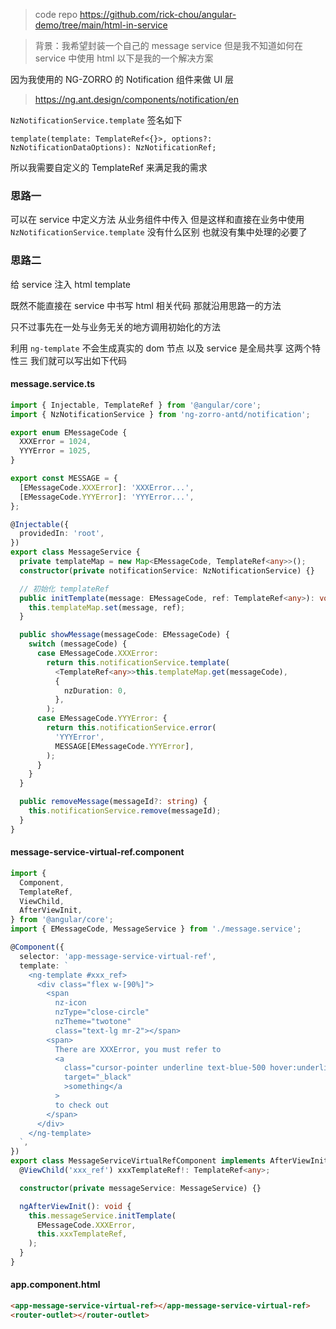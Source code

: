 > code repo https://github.com/rick-chou/angular-demo/tree/main/html-in-service

> 背景：我希望封装一个自己的 message service 但是我不知道如何在 service 中使用 html 以下是我的一个解决方案

因为我使用的 NG-ZORRO 的 Notification 组件来做 UI 层

> https://ng.ant.design/components/notification/en

`NzNotificationService.template` 签名如下

```
template(template: TemplateRef<{}>, options?: NzNotificationDataOptions): NzNotificationRef;
```

所以我需要自定义的 TemplateRef 来满足我的需求

### 思路一

可以在 service 中定义方法 从业务组件中传入 但是这样和直接在业务中使用 `NzNotificationService.template` 没有什么区别 也就没有集中处理的必要了

### 思路二

给 service 注入 html template

既然不能直接在 service 中书写 html 相关代码 那就沿用思路一的方法

只不过事先在一处与业务无关的地方调用初始化的方法

利用 `ng-template` 不会生成真实的 dom 节点 以及 service 是全局共享 这两个特性三 我们就可以写出如下代码

#### message.service.ts

```ts
import { Injectable, TemplateRef } from '@angular/core';
import { NzNotificationService } from 'ng-zorro-antd/notification';

export enum EMessageCode {
  XXXError = 1024,
  YYYError = 1025,
}

export const MESSAGE = {
  [EMessageCode.XXXError]: 'XXXError...',
  [EMessageCode.YYYError]: 'YYYError...',
};

@Injectable({
  providedIn: 'root',
})
export class MessageService {
  private templateMap = new Map<EMessageCode, TemplateRef<any>>();
  constructor(private notificationService: NzNotificationService) {}

  // 初始化 templateRef
  public initTemplate(message: EMessageCode, ref: TemplateRef<any>): void {
    this.templateMap.set(message, ref);
  }

  public showMessage(messageCode: EMessageCode) {
    switch (messageCode) {
      case EMessageCode.XXXError:
        return this.notificationService.template(
          <TemplateRef<any>>this.templateMap.get(messageCode),
          {
            nzDuration: 0,
          },
        );
      case EMessageCode.YYYError: {
        return this.notificationService.error(
          'YYYError',
          MESSAGE[EMessageCode.YYYError],
        );
      }
    }
  }

  public removeMessage(messageId?: string) {
    this.notificationService.remove(messageId);
  }
}
```

#### message-service-virtual-ref.component

```ts
import {
  Component,
  TemplateRef,
  ViewChild,
  AfterViewInit,
} from '@angular/core';
import { EMessageCode, MessageService } from './message.service';

@Component({
  selector: 'app-message-service-virtual-ref',
  template: `
    <ng-template #xxx_ref>
      <div class="flex w-[90%]">
        <span
          nz-icon
          nzType="close-circle"
          nzTheme="twotone"
          class="text-lg mr-2"></span>
        <span>
          There are XXXError, you must refer to
          <a
            class="cursor-pointer underline text-blue-500 hover:underline"
            target="_black"
            >something</a
          >
          to check out
        </span>
      </div>
    </ng-template>
  `,
})
export class MessageServiceVirtualRefComponent implements AfterViewInit {
  @ViewChild('xxx_ref') xxxTemplateRef!: TemplateRef<any>;

  constructor(private messageService: MessageService) {}

  ngAfterViewInit(): void {
    this.messageService.initTemplate(
      EMessageCode.XXXError,
      this.xxxTemplateRef,
    );
  }
}
```

#### app.component.html

```html
<app-message-service-virtual-ref></app-message-service-virtual-ref>
<router-outlet></router-outlet>
```
